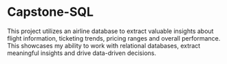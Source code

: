 # Capstone-SQL
This project utilizes an airline database to extract valuable insights about flight information, ticketing trends, pricing ranges and overall performance. This showcases my ability to work with relational databases, extract meaningful insights and drive data-driven decisions.
